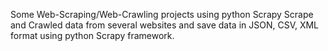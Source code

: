 Some Web-Scraping/Web-Crawling projects using python Scrapy
Scrape and Crawled data from several websites and save data in JSON, CSV, XML format using python Scrapy framework.
